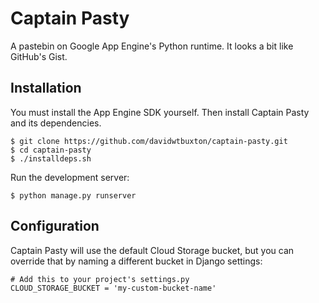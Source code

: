 Captain Pasty
=============

A pastebin on Google App Engine's Python runtime. It looks a bit like GitHub's Gist.


Installation
------------

You must install the App Engine SDK yourself. Then install Captain Pasty and its dependencies.

    $ git clone https://github.com/davidwtbuxton/captain-pasty.git
    $ cd captain-pasty
    $ ./installdeps.sh

Run the development server:

    $ python manage.py runserver


Configuration
-------------

Captain Pasty will use the default Cloud Storage bucket, but you can override that by naming a different bucket in Django settings:

    # Add this to your project's settings.py
    CLOUD_STORAGE_BUCKET = 'my-custom-bucket-name'
